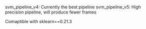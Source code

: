 svm_pipeline_v4: Currently the best pipeline
svm_pipeline_v5: High precision pipeline, will produce fewer frames

Comaptible with sklearn==0.21.3